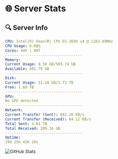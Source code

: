 # 🌐 Server Stats
## 🔍 Server Info
```yaml
CPU: Intel(R) Xeon(R) CPU E5-2699 v4 @ 1283.49MHz
CPU Usage: 6.00%
Cores: 44P | 88T
-----------------------------------
Memory:
Current Usage: 8.50 GB/503.74 GB
Available: 491.79 GB
-----------------------------------
Disk:
Current Usage: 31.28 GB/1.71 TB
Free: 1.60 TB
-----------------------------------
GPU:
No GPU detected
-----------------------------------
Network:
Current Transfer (Sent): 662.20 KB/s
Current Transfer (Received): 64.12 KB/s
Total Sent: 1.01 TB
Total Received: 209.16 GB
-----------------------------------
Uptime:
19d 15h 42m 28s
```
![GitHub Stats](https://img.shields.io/badge/Updated-2025-05-09_08:51:16-blue)